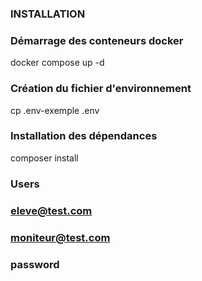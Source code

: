 ### INSTALLATION

### Démarrage des conteneurs docker
docker compose up -d
### Création du fichier d'environnement
cp .env-exemple .env    
### Installation des dépendances
composer install

### Users
### eleve@test.com
### moniteur@test.com
### password
  
